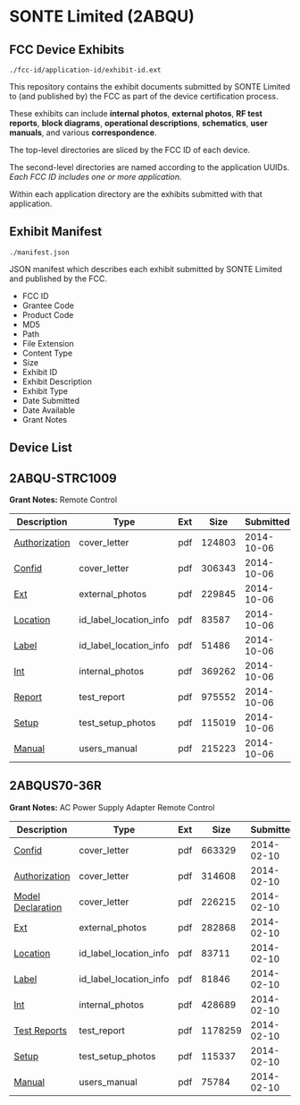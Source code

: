 # SONTE Limited (2ABQU)
## FCC Device Exhibits

```
./fcc-id/application-id/exhibit-id.ext
```

This repository contains the exhibit documents submitted by SONTE Limited to (and published by) the FCC as part of the device certification process.

These exhibits can include **internal photos**, **external photos**, **RF test reports**, **block diagrams**, **operational descriptions**, **schematics**, **user manuals**, and various **correspondence**.

The top-level directories are sliced by the FCC ID of each device.

The second-level directories are named according to the application UUIDs. *Each FCC ID includes one or more application.*

Within each application directory are the exhibits submitted with that application. 

## Exhibit Manifest

```
./manifest.json
```

JSON manifest which describes each exhibit submitted by SONTE Limited and published by the FCC.

- FCC ID
- Grantee Code
- Product Code
- MD5
- Path
- File Extension
- Content Type
- Size
- Exhibit ID
- Exhibit Description
- Exhibit Type
- Date Submitted
- Date Available
- Grant Notes

## Device List
## 2ABQU-STRC1009
**Grant Notes:** Remote Control

| Description | Type | Ext | Size | Submitted | Available |
| ----------- | ---- | --- | ---- | --------- | --------- |
| [Authorization](2ABQU-STRC1009/b13dfbfe71b48d856e657c3a9917dcc1/2411630.pdf) | cover_letter | pdf | 124803 | 2014-10-06 | 2014-10-06 |
| [Confid](2ABQU-STRC1009/b13dfbfe71b48d856e657c3a9917dcc1/2411631.pdf) | cover_letter | pdf | 306343 | 2014-10-06 | 2014-10-06 |
| [Ext](2ABQU-STRC1009/b13dfbfe71b48d856e657c3a9917dcc1/2411632.pdf) | external_photos | pdf | 229845 | 2014-10-06 | 2014-10-06 |
| [Location](2ABQU-STRC1009/b13dfbfe71b48d856e657c3a9917dcc1/2411634.pdf) | id_label_location_info | pdf | 83587 | 2014-10-06 | 2014-10-06 |
| [Label](2ABQU-STRC1009/b13dfbfe71b48d856e657c3a9917dcc1/2411635.pdf) | id_label_location_info | pdf | 51486 | 2014-10-06 | 2014-10-06 |
| [Int](2ABQU-STRC1009/b13dfbfe71b48d856e657c3a9917dcc1/2411633.pdf) | internal_photos | pdf | 369262 | 2014-10-06 | 2014-10-06 |
| [Report](2ABQU-STRC1009/b13dfbfe71b48d856e657c3a9917dcc1/2411636.pdf) | test_report | pdf | 975552 | 2014-10-06 | 2014-10-06 |
| [Setup](2ABQU-STRC1009/b13dfbfe71b48d856e657c3a9917dcc1/2411637.pdf) | test_setup_photos | pdf | 115019 | 2014-10-06 | 2014-10-06 |
| [Manual](2ABQU-STRC1009/b13dfbfe71b48d856e657c3a9917dcc1/2411638.pdf) | users_manual | pdf | 215223 | 2014-10-06 | 2014-10-06 |
## 2ABQUS70-36R
**Grant Notes:** AC Power Supply Adapter Remote Control

| Description | Type | Ext | Size | Submitted | Available |
| ----------- | ---- | --- | ---- | --------- | --------- |
| [Confid](2ABQUS70-36R/a4ba1b5a9f57e7e79ac7f1fef0bcf016/2185895.pdf) | cover_letter | pdf | 663329 | 2014-02-10 | 2014-02-10 |
| [Authorization](2ABQUS70-36R/a4ba1b5a9f57e7e79ac7f1fef0bcf016/2185896.pdf) | cover_letter | pdf | 314608 | 2014-02-10 | 2014-02-10 |
| [Model Declaration](2ABQUS70-36R/a4ba1b5a9f57e7e79ac7f1fef0bcf016/2185901.pdf) | cover_letter | pdf | 226215 | 2014-02-10 | 2014-02-10 |
| [Ext](2ABQUS70-36R/a4ba1b5a9f57e7e79ac7f1fef0bcf016/2185897.pdf) | external_photos | pdf | 282868 | 2014-02-10 | 2014-02-10 |
| [Location](2ABQUS70-36R/a4ba1b5a9f57e7e79ac7f1fef0bcf016/2185898.pdf) | id_label_location_info | pdf | 83711 | 2014-02-10 | 2014-02-10 |
| [Label](2ABQUS70-36R/a4ba1b5a9f57e7e79ac7f1fef0bcf016/2185899.pdf) | id_label_location_info | pdf | 81846 | 2014-02-10 | 2014-02-10 |
| [Int](2ABQUS70-36R/a4ba1b5a9f57e7e79ac7f1fef0bcf016/2185900.pdf) | internal_photos | pdf | 428689 | 2014-02-10 | 2014-02-10 |
| [Test Reports](2ABQUS70-36R/a4ba1b5a9f57e7e79ac7f1fef0bcf016/2185902.pdf) | test_report | pdf | 1178259 | 2014-02-10 | 2014-02-10 |
| [Setup](2ABQUS70-36R/a4ba1b5a9f57e7e79ac7f1fef0bcf016/2185903.pdf) | test_setup_photos | pdf | 115337 | 2014-02-10 | 2014-02-10 |
| [Manual](2ABQUS70-36R/a4ba1b5a9f57e7e79ac7f1fef0bcf016/2185904.pdf) | users_manual | pdf | 75784 | 2014-02-10 | 2014-02-10 |
